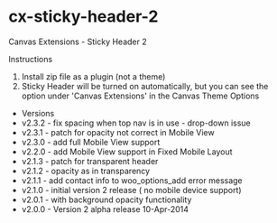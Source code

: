 cx-sticky-header-2
==================

Canvas Extensions - Sticky Header 2

Instructions

1. Install zip file as a plugin (not a theme)
2. Sticky Header will be turned on automatically, but you can see the option under 'Canvas Extensions' in the Canvas Theme Options

* Versions
* v2.3.2 - fix spacing when top nav is in use - drop-down issue
* v2.3.1 - patch for opacity not correct in Mobile View
* v2.3.0 - add full Mobile View support
* v2.2.0 - add Mobile View support in Fixed Mobile Layout
* v2.1.3 - patch for transparent header  
* v2.1.2 - opacity as in transparency  
* v2.1.1 - add contact info to woo_options_add error message 
* v2.1.0 - initial version 2 release ( no mobile device support) 
* v2.0.1 - with background opacity functionality 
* v2.0.0 - Version 2 alpha release 10-Apr-2014 
